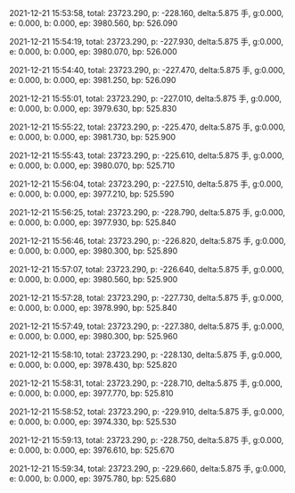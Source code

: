 2021-12-21 15:53:58, total: 23723.290, p: -228.160, delta:5.875 手, g:0.000, e: 0.000, b: 0.000, ep: 3980.560, bp: 526.090

2021-12-21 15:54:19, total: 23723.290, p: -227.930, delta:5.875 手, g:0.000, e: 0.000, b: 0.000, ep: 3980.070, bp: 526.000

2021-12-21 15:54:40, total: 23723.290, p: -227.470, delta:5.875 手, g:0.000, e: 0.000, b: 0.000, ep: 3981.250, bp: 526.090

2021-12-21 15:55:01, total: 23723.290, p: -227.010, delta:5.875 手, g:0.000, e: 0.000, b: 0.000, ep: 3979.630, bp: 525.830

2021-12-21 15:55:22, total: 23723.290, p: -225.470, delta:5.875 手, g:0.000, e: 0.000, b: 0.000, ep: 3981.730, bp: 525.900

2021-12-21 15:55:43, total: 23723.290, p: -225.610, delta:5.875 手, g:0.000, e: 0.000, b: 0.000, ep: 3980.070, bp: 525.710

2021-12-21 15:56:04, total: 23723.290, p: -227.510, delta:5.875 手, g:0.000, e: 0.000, b: 0.000, ep: 3977.210, bp: 525.590

2021-12-21 15:56:25, total: 23723.290, p: -228.790, delta:5.875 手, g:0.000, e: 0.000, b: 0.000, ep: 3977.930, bp: 525.840

2021-12-21 15:56:46, total: 23723.290, p: -226.820, delta:5.875 手, g:0.000, e: 0.000, b: 0.000, ep: 3980.300, bp: 525.890

2021-12-21 15:57:07, total: 23723.290, p: -226.640, delta:5.875 手, g:0.000, e: 0.000, b: 0.000, ep: 3980.560, bp: 525.900

2021-12-21 15:57:28, total: 23723.290, p: -227.730, delta:5.875 手, g:0.000, e: 0.000, b: 0.000, ep: 3978.990, bp: 525.840

2021-12-21 15:57:49, total: 23723.290, p: -227.380, delta:5.875 手, g:0.000, e: 0.000, b: 0.000, ep: 3980.300, bp: 525.960

2021-12-21 15:58:10, total: 23723.290, p: -228.130, delta:5.875 手, g:0.000, e: 0.000, b: 0.000, ep: 3978.430, bp: 525.820

2021-12-21 15:58:31, total: 23723.290, p: -228.710, delta:5.875 手, g:0.000, e: 0.000, b: 0.000, ep: 3977.770, bp: 525.810

2021-12-21 15:58:52, total: 23723.290, p: -229.910, delta:5.875 手, g:0.000, e: 0.000, b: 0.000, ep: 3974.330, bp: 525.530

2021-12-21 15:59:13, total: 23723.290, p: -228.750, delta:5.875 手, g:0.000, e: 0.000, b: 0.000, ep: 3976.610, bp: 525.670

2021-12-21 15:59:34, total: 23723.290, p: -229.660, delta:5.875 手, g:0.000, e: 0.000, b: 0.000, ep: 3975.780, bp: 525.680